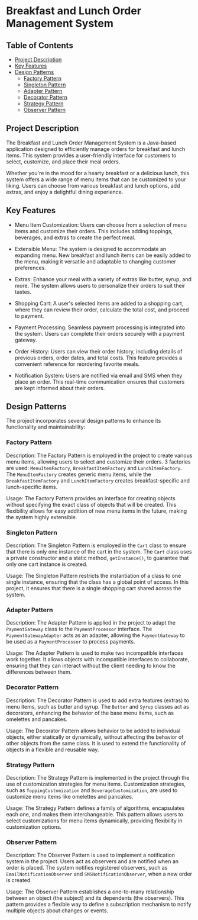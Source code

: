 # Breakfast and Lunch Order Management System

## Table of Contents

- [Project Description](#project-description)
- [Key Features](#key-features)
- [Design Patterns](#design-patterns)
    - [Factory Pattern](#factory-pattern)
    - [Singleton Pattern](#singleton-pattern)
    - [Adapter Pattern](#adapter-pattern)
    - [Decorator Pattern](#decorator-pattern)
    - [Strategy Pattern](#strategy-pattern)
    - [Observer Pattern](#observer-pattern)
## Project Description

The Breakfast and Lunch Order Management System is a Java-based application designed to efficiently manage orders for breakfast and lunch items. This system provides a user-friendly interface for customers to select, customize, and place their meal orders.

Whether you're in the mood for a hearty breakfast or a delicious lunch, this system offers a wide range of menu items that can be customized to your liking. Users can choose from various breakfast and lunch options, add extras, and enjoy a delightful dining experience.

## Key Features
- Menu Item Customization: Users can choose from a selection of menu items and customize their orders. This includes adding toppings, beverages, and extras to create the perfect meal.

- Extensible Menu: The system is designed to accommodate an expanding menu. New breakfast and lunch items can be easily added to the menu, making it versatile and adaptable to changing customer preferences.

- Extras: Enhance your meal with a variety of extras like butter, syrup, and more. The system allows users to personalize their orders to suit their tastes.

- Shopping Cart: A user's selected items are added to a shopping cart, where they can review their order, calculate the total cost, and proceed to payment.

- Payment Processing: Seamless payment processing is integrated into the system. Users can complete their orders securely with a payment gateway.

- Order History: Users can view their order history, including details of previous orders, order dates, and total costs. This feature provides a convenient reference for reordering favorite meals.

- Notification System: Users are notified via email and SMS when they place an order. This real-time communication ensures that customers are kept informed about their orders.
## Design Patterns
The project incorporates several design patterns to enhance its functionality and maintainability:

### Factory Pattern

Description: The Factory Pattern is employed in the project to create various menu items, allowing users to select and customize their orders. 3 factories are used: `MenuItemFactory`, `BreakfastItemFactory` and `LunchItemFactory`. The `MenuItemFactory` creates generic menu items, while the `BreakfastItemFactory` and `LunchItemFactory` creates breakfast-specific and lunch-specific items.

Usage: The Factory Pattern provides an interface for creating objects without specifying the exact class of objects that will be created. This flexibility allows for easy addition of new menu items in the future, making the system highly extensible.

### Singleton Pattern

Description: The Singleton Pattern is employed in the `Cart` class to ensure that there is only one instance of the cart in the system. The `Cart` class uses a private constructor and a static method, `getInstance()`, to guarantee that only one cart instance is created.

Usage: The Singleton Pattern restricts the instantiation of a class to one single instance, ensuring that the class has a global point of access. In this project, it ensures that there is a single shopping cart shared across the system.

### Adapter Pattern

Description: The Adapter Pattern is applied in the project to adapt the `PaymentGateway` class to the `PaymentProcessor` interface. The `PaymentGatewayAdapter` acts as an adapter, allowing the `PaymentGateway` to be used as a `PaymentProcessor` to process payments.

Usage: The Adapter Pattern is used to make two incompatible interfaces work together. It allows objects with incompatible interfaces to collaborate, ensuring that they can interact without the client needing to know the differences between them.

### Decorator Pattern 

Description: The Decorator Pattern is used to add extra features (extras) to menu items, such as butter and syrup. The `Butter` and `Syrup` classes act as decorators, enhancing the behavior of the base menu items, such as omelettes and pancakes.

Usage: The Decorator Pattern allows behavior to be added to individual objects, either statically or dynamically, without affecting the behavior of other objects from the same class. It is used to extend the functionality of objects in a flexible and reusable way.

### Strategy Pattern

Description: The Strategy Pattern is implemented in the project through the use of customization strategies for menu items. Customization strategies, such as `ToppingCustomization` and `BeverageCustomization`, are used to customize menu items like omelettes and pancakes.

Usage: The Strategy Pattern defines a family of algorithms, encapsulates each one, and makes them interchangeable. This pattern allows users to select customizations for menu items dynamically, providing flexibility in customization options.

### Observer Pattern

Description: The Observer Pattern is used to implement a notification system in the project. Users act as observers and are notified when an order is placed. The system notifies registered observers, such as `EmailNotificationObserver` and `SMSNotificationObserver`, when a new order is created.

Usage: The Observer Pattern establishes a one-to-many relationship between an object (the subject) and its dependents (the observers). This pattern provides a flexible way to define a subscription mechanism to notify multiple objects about changes or events.

